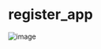 # register_app

![image](https://user-images.githubusercontent.com/35594088/228155151-2818b27d-130f-4884-a661-5f683278b74b.png)
